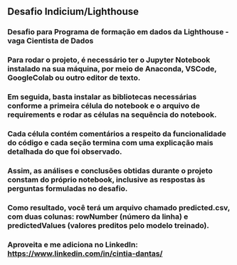 ## Desafio Indicium/Lighthouse

### Desafio para Programa de formação em dados da Lighthouse - vaga Cientista de Dados

### Para rodar o projeto, é necessário ter o Jupyter Notebook instalado na sua máquina, por meio de Anaconda, VSCode, GoogleColab ou outro editor de texto.

### Em seguida, basta instalar as bibliotecas necessárias conforme a primeira célula do notebook e o arquivo de requirements e rodar as células na sequência do notebook.

### Cada célula contém comentários a respeito da funcionalidade do código e cada seção termina com uma explicação mais detalhada do que foi observado.

### Assim, as análises e conclusões obtidas durante o projeto constam do próprio notebook, inclusive as respostas às perguntas formuladas no desafio.

### Como resultado, você terá um arquivo chamado predicted.csv, com duas colunas: rowNumber (número da linha) e predictedValues (valores preditos pelo modelo treinado).

### Aproveita e me adiciona no LinkedIn: https://www.linkedin.com/in/cintia-dantas/

